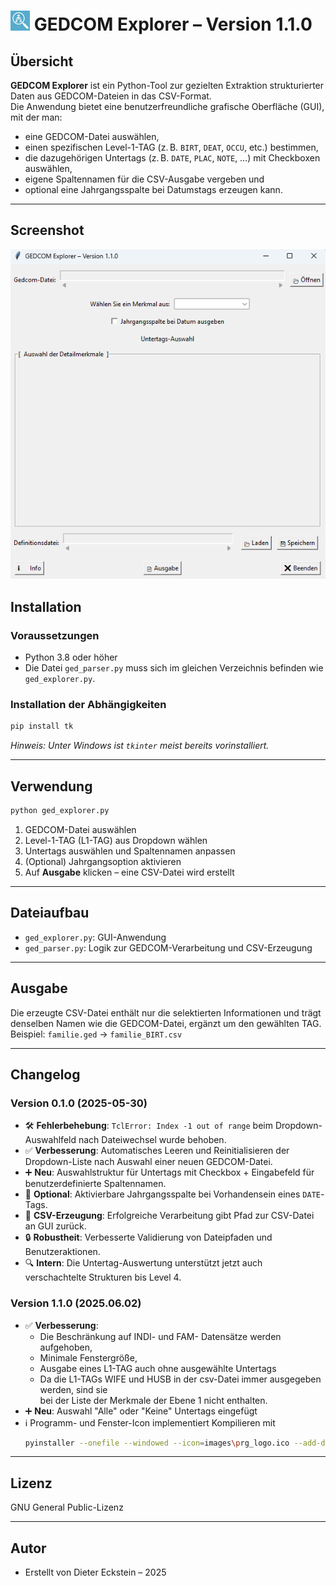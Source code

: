 
# ![alt text](images/prg_logo_ico.png) GEDCOM Explorer – Version 1.1.0

## Übersicht

**GEDCOM Explorer** ist ein Python-Tool zur gezielten Extraktion strukturierter Daten aus GEDCOM-Dateien in das CSV-Format.  
Die Anwendung bietet eine benutzerfreundliche grafische Oberfläche (GUI), mit der man:

- eine GEDCOM-Datei auswählen,
- einen spezifischen Level-1-TAG (z. B. `BIRT`, `DEAT`, `OCCU`, etc.) bestimmen,
- die dazugehörigen Untertags (z. B. `DATE`, `PLAC`, `NOTE`, …) mit Checkboxen auswählen,
- eigene Spaltennamen für die CSV-Ausgabe vergeben und
- optional eine Jahrgangsspalte bei Datumstags erzeugen kann.

---

## Screenshot

![alt text](<images/Screenshot 2025-06-02 081628.png>)

## Installation

### Voraussetzungen

- Python 3.8 oder höher
- Die Datei `ged_parser.py` muss sich im gleichen Verzeichnis befinden wie `ged_explorer.py`.

### Installation der Abhängigkeiten

```bash
pip install tk
```

*Hinweis: Unter Windows ist `tkinter` meist bereits vorinstalliert.*

---

## Verwendung

```bash
python ged_explorer.py
```

1. GEDCOM-Datei auswählen
2. Level-1-TAG (L1-TAG) aus Dropdown wählen
3. Untertags auswählen und Spaltennamen anpassen
4. (Optional) Jahrgangsoption aktivieren
5. Auf **Ausgabe** klicken – eine CSV-Datei wird erstellt

---

## Dateiaufbau

* `ged_explorer.py`: GUI-Anwendung
* `ged_parser.py`: Logik zur GEDCOM-Verarbeitung und CSV-Erzeugung

---

## Ausgabe

Die erzeugte CSV-Datei enthält nur die selektierten Informationen und trägt denselben Namen wie die GEDCOM-Datei, ergänzt um den gewählten TAG.
Beispiel:
`familie.ged` → `familie_BIRT.csv`

---

## Changelog

### Version 0.1.0 (2025-05-30)

* 🛠 **Fehlerbehebung**: `TclError: Index -1 out of range` beim Dropdown-Auswahlfeld nach Dateiwechsel wurde behoben.
* ✅ **Verbesserung**: Automatisches Leeren und Reinitialisieren der Dropdown-Liste nach Auswahl einer neuen GEDCOM-Datei.
* ➕ **Neu**: Auswahlstruktur für Untertags mit Checkbox + Eingabefeld für benutzerdefinierte Spaltennamen.
* 📅 **Optional**: Aktivierbare Jahrgangsspalte bei Vorhandensein eines `DATE`-Tags.
* 📄 **CSV-Erzeugung**: Erfolgreiche Verarbeitung gibt Pfad zur CSV-Datei an GUI zurück.
* 🔒 **Robustheit**: Verbesserte Validierung von Dateipfaden und Benutzeraktionen.
* 🔍 **Intern**: Die Untertag-Auswertung unterstützt jetzt auch verschachtelte Strukturen bis Level 4.

### Version 1.1.0 (2025.06.02)

* ✅ **Verbesserung**: 
  * Die Beschränkung auf INDI- und FAM- Datensätze werden aufgehoben, 
  * Minimale Fenstergröße, 
  * Ausgabe eines L1-TAG auch ohne ausgewählte Untertags
  * Da die L1-TAGs WIFE und HUSB in der csv-Datei immer ausgegeben werden, sind sie  
    bei der Liste der Merkmale der Ebene 1 nicht enthalten. 
* ➕ **Neu**: Auswahl "Alle" oder "Keine" Untertags eingefügt
* ℹ️ Programm- und Fenster-Icon implementiert 
  Kompilieren mit 
  ```bash
  pyinstaller --onefile --windowed --icon=images\prg_logo.ico --add-data "images\prg_logo.ico;images" ged_explorer.py
  ```

---

## Lizenz

GNU General Public-Lizenz

---

## Autor

* Erstellt von Dieter Eckstein – 2025

